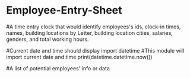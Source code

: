 # Employee-Entry-Sheet
#A time entry clock that would identify employees's ids, clock-in times, names, building locations by Letter, building location cities, salaries, genders, and total working hours. 

#Current date and time should display
import datetime #This module will import current date and time
print(datetime.datetime.now())

#A list of potential employees' info or data
